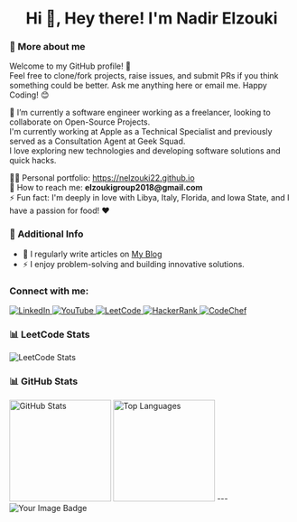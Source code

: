 <h1 align="center">Hi 👋, Hey there! I'm Nadir Elzouki</h1>

<!-- More About Me Section -->
<h3>🚀 More about me</h3>
<p>
  Welcome to my GitHub profile! 🎉<br/>
  Feel free to clone/fork projects, raise issues, and submit PRs if you think something could be better. Ask me anything here or email me. Happy Coding! 😊
</p>
<p>
  🌱 I’m currently a software engineer working as a freelancer, looking to collaborate on Open-Source Projects.<br/>
  I'm currently working at Apple as a Technical Specialist and previously served as a Consultation Agent at Geek Squad.<br/>
  I love exploring new technologies and developing software solutions and quick hacks.
</p>
<p>
  👨‍💻 Personal portfolio: <a href="https://nelzouki22.github.io" target="_blank">https://nelzouki22.github.io</a><br/>
  📧 How to reach me: <strong>elzoukigroup2018@gmail.com</strong><br/>
  ⚡ Fun fact: I'm deeply in love with Libya, Italy, Florida, and Iowa State, and I have a passion for food! ❤️
</p>

<!-- Additional Info -->
<h3>🔗 Additional Info</h3>
<ul>
  <li>📝 I regularly write articles on <a href="https://www.blogger.com/blog/posts/6134043737437820566?hl=en&tab=jj" target="_blank">My Blog</a></li>
  <li>⚡ I enjoy problem-solving and building innovative solutions.</li>
</ul>

<!-- Socials and Contact Section -->
<h3 align="left">Connect with me:</h3>
<p align="left">
  <a href="https://www.linkedin.com/in/nadir-elzouki-40679a1a9/" target="_blank">
    <img src="https://img.shields.io/badge/LinkedIn-0077B5?style=for-the-badge&logo=linkedin&logoColor=white" alt="LinkedIn" />
  </a>
  <a href="https://www.youtube.com/@nadirelzouki4529" target="_blank">
    <img src="https://img.shields.io/badge/YouTube-FF0000?style=for-the-badge&logo=youtube&logoColor=white" alt="YouTube" />
  </a>
  <a href="https://leetcode.com/elzoukigroup2018/" target="_blank">
    <img src="https://img.shields.io/badge/LeetCode-FFA116?style=for-the-badge&logo=leetcode&logoColor=white" alt="LeetCode" />
  </a>
  <a href="https://www.hackerrank.com/elzoukigroup2018" target="_blank">
    <img src="https://img.shields.io/badge/HackerRank-2EC866?style=for-the-badge&logo=hackerrank&logoColor=white" alt="HackerRank" />
  </a>
  <a href="https://www.codechef.com/users/zac_20201975" target="_blank">
    <img src="https://img.shields.io/badge/CodeChef-5B4638?style=for-the-badge&logo=codechef&logoColor=white" alt="CodeChef" />
  </a>
</p>

<!-- LeetCode Stats -->
<h3 align="left">📊 LeetCode Stats</h3>
<p>
  <img src="https://leetcard.jacoblin.cool/elzoukigroup2018?theme=dark&font=Abel&ext=contest" alt="LeetCode Stats" />
</p>

<!-- GitHub Stats Section -->
<h3 align="left">📊 GitHub Stats</h3>
<div>
  <img height="180em" src="https://github-readme-stats.vercel.app/api?username=Nelzouki22&show_icons=true&theme=dark" alt="GitHub Stats" />
  <img height="180em" src="https://github-readme-stats.vercel.app/api/top-langs/?username=Nelzouki22&langs_count=8&theme=dark&layout=compact" alt="Top Languages" />
  ---
<img src="https://tryhackme-badges.s3.amazonaws.com/NadirElzouki.png" alt="Your Image Badge" />


</div>



